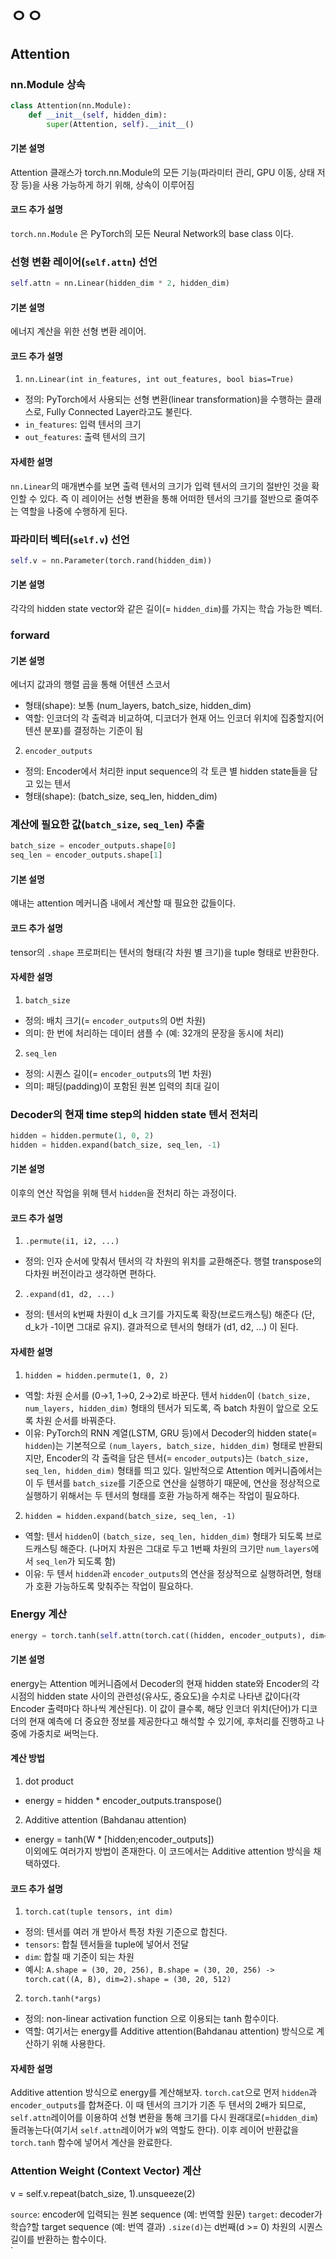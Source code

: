 # ㅇㅇ

## Attention

### nn.Module 상속
```py
class Attention(nn.Module):
    def __init__(self, hidden_dim):
        super(Attention, self).__init__()
```
#### 기본 설명
Attention 클래스가 torch.nn.Module의 모든 기능(파라미터 관리, GPU 이동, 상태 저장 등)을 사용 가능하게 하기 위해, 상속이 이루어짐
#### 코드 추가 설명
`torch.nn.Module` 은 PyTorch의 모든 Neural Network의 base class 이다.

### 선형 변환 레이어(`self.attn`) 선언
```py
self.attn = nn.Linear(hidden_dim * 2, hidden_dim)
```
#### 기본 설명
에너지 계산을 위한 선형 변환 레이어.
#### 코드 추가 설명
1. `nn.Linear(int in_features, int out_features, bool bias=True)`
- 정의: PyTorch에서 사용되는 선형 변환(linear transformation)을 수행하는 클래스로, Fully Connected Layer라고도 불린다.
- `in_features`: 입력 텐서의 크기
- `out_features`: 출력 텐서의 크기
#### 자세한 설명
`nn.Linear`의 매개변수를 보면 출력 텐서의 크기가 입력 텐서의 크기의 절반인 것을 확인할 수 있다. 즉 이 레이어는 선형 변환을 통해 어떠한 텐서의 크기를 절반으로 줄여주는 역할을 나중에 수행하게 된다.

### 파라미터 벡터(`self.v`) 선언
```py
self.v = nn.Parameter(torch.rand(hidden_dim))
```
#### 기본 설명
각각의 hidden state vector와 같은 길이(= `hidden_dim`)를 가지는 학습 가능한 벡터. 

### forward
#### 기본 설명
에너지 값과의 행렬 곱을 통해 어텐션 스코서
- 형태(shape): 보통 (num_layers, batch_size, hidden_dim)
- 역할: 인코더의 각 출력과 비교하여, 디코더가 현재 어느 인코더 위치에 집중할지(어텐션 분포)를 결정하는 기준이 됨
2. `encoder_outputs`
- 정의: Encoder에서 처리한 input sequence의 각 토큰 별 hidden state들을 담고 있는 텐서
- 형태(shape): (batch_size, seq_len, hidden_dim)

### 계산에 필요한 값(`batch_size`, `seq_len`) 추출
```py
batch_size = encoder_outputs.shape[0]
seq_len = encoder_outputs.shape[1]
```
#### 기본 설명
얘내는 attention 메커니즘 내에서 계산할 때 필요한 값들이다.
#### 코드 추가 설명
tensor의 `.shape` 프로퍼티는 텐서의 형태(각 차원 별 크기)을 tuple 형태로 반환한다.
#### 자세한 설명
1. `batch_size`
- 정의: 배치 크기(= `encoder_outputs`의 0번 차원)
- 의미: 한 번에 처리하는 데이터 샘플 수 (예: 32개의 문장을 동시에 처리)
2. `seq_len`
- 정의: 시퀀스 길이(= `encoder_outputs`의 1번 차원)
- 의미: 패딩(padding)이 포함된 원본 입력의 최대 길이

### Decoder의 현재 time step의 hidden state 텐서 전처리
```py
hidden = hidden.permute(1, 0, 2) 
hidden = hidden.expand(batch_size, seq_len, -1)
```
#### 기본 설명
이후의 연산 작업을 위해 텐서 `hidden`을 전처리 하는 과정이다.
#### 코드 추가 설명
1. `.permute(i1, i2, ...)`
- 정의: 인자 순서에 맞춰서 텐서의 각 차원의 위치를 교환해준다. 행렬 transpose의 다차원 버전이라고 생각하면 편하다.
2. `.expand(d1, d2, ...)`
- 정의: 텐서의 k번째 차원이 d_k 크기를 가지도록 확장(브로드캐스팅) 해준다 (단, d_k가 -1이면 그대로 유지). 결과적으로 텐서의 형태가 (d1, d2, ...) 이 된다.
#### 자세한 설명
1. `hidden = hidden.permute(1, 0, 2)`
- 역할: 차원 순서를 (0→1, 1→0, 2→2)로 바꾼다. 텐서 `hidden`이 `(batch_size, num_layers, hidden_dim)` 형태의 텐서가 되도록, 즉 batch 차원이 앞으로 오도록 차원 순서를 바꿔준다. 
- 이유: PyTorch의 RNN 계열(LSTM, GRU 등)에서 Decoder의 hidden state(= `hidden`)는 기본적으로 `(num_layers, batch_size, hidden_dim)` 형태로 반환되지만, Encoder의 각 출력을 담은 텐서(= `encoder_outputs`)는 `(batch_size, seq_len, hidden_dim)` 형태를 띄고 있다. 일반적으로 Attention 메커니즘에서는 이 두 텐서를 `batch_size`를 기준으로 연산을 실행하기 때문에, 연산을 정상적으로 실행하기 위해서는 두 텐서의 형태를 호환 가능하게 해주는 작업이 필요하다.
2.  `hidden = hidden.expand(batch_size, seq_len, -1)`
- 역할: 텐서 `hidden`이 `(batch_size, seq_len, hidden_dim)` 형태가 되도록 브로드캐스팅 해준다. (나머지 차원은 그대로 두고 1번째 차원의 크기만 `num_layers`에서 `seq_len`가 되도록 함)
- 이유: 두 텐서 `hidden`과 `encoder_outputs`의 연산을 정상적으로 실행하려면, 형태가 호환 가능하도록 맞춰주는 작업이 필요하다.

### Energy 계산
```py
energy = torch.tanh(self.attn(torch.cat((hidden, encoder_outputs), dim=2)))
```
#### 기본 설명
energy는 Attention 메커니즘에서 Decoder의 현재 hidden state와 Encoder의 각 시점의 hidden state 사이의 관련성(유사도, 중요도)을 수치로 나타낸 값이다(각 Encoder 출력마다 하나씩 계산된다). 이 값이 클수록, 해당 인코더 위치(단어)가 디코더의 현재 예측에 더 중요한 정보를 제공한다고 해석할 수 있기에, 후처리를 진행하고 나중에 가중치로 써먹는다. 
#### 계산 방법
1. dot product
- energy = hidden * encoder_outputs.transpose()
2. Additive attention (Bahdanau attention)
- energy = tanh(W * [hidden;encoder_outputs]) 
\
이외에도 여러가지 방법이 존재한다. 이 코드에서는 Additive attention 방식을 채택하였다.
#### 코드 추가 설명
1. `torch.cat(tuple tensors, int dim)`
- 정의: 텐서를 여러 개 받아서 특정 차원 기준으로 합친다.
- `tensors`: 합칠 텐서들을 tuple에 넣어서 전달
- `dim`: 합칠 때 기준이 되는 차원
- 예시: `A.shape = (30, 20, 256), B.shape = (30, 20, 256) -> torch.cat((A, B), dim=2).shape = (30, 20, 512)`
2. `torch.tanh(*args)`
- 정의: non-linear activation function 으로 이용되는 tanh 함수이다. 
- 역할: 여기서는 energy를 Additive attention(Bahdanau attention) 방식으로 계산하기 위해 사용한다.
#### 자세한 설명
Additive attention 방식으로 energy를 계산해보자. `torch.cat`으로 먼저 `hidden`과 `encoder_outputs`를 합쳐준다. 이 때 텐서의 크기가 기존 두 텐서의 2배가 되므로, `self.attn`레이어를 이용하여 선형 변환을 통해 크기를 다시 원래대로(=`hidden_dim`) 돌려놓는다(여기서 `self.attn`레이어가 `W`의 역할도 한다). 이후 레이어 반환값을 `torch.tanh` 함수에 넣어서 계산을 완료한다.

### Attention Weight (Context Vector) 계산
v = self.v.repeat(batch_size, 1).unsqueeze(2)

`source`: encoder에 입력되는 원본 sequence (예: 번역할 원문)
`target`: decoder가 학습?할 target sequence (예: 번역 결과)
`.size(d)`는 d번째(d >= 0) 차원의 시퀀스 길이를 반환하는 함수이다.\
`
